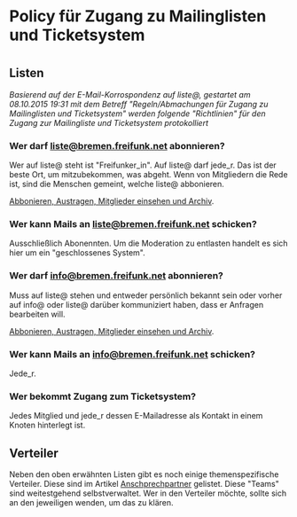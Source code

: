 # Policy für Zugang zu Mailinglisten und Ticketsystem
# 

## Listen

*Basierend auf der E-Mail-Korrospondenz auf liste@, gestartet am 08.10.2015 19:31 mit dem Betreff "Regeln/Abmachungen für Zugang zu Mailinglisten und Ticketsystem" werden folgende "Richtlinien" für den Zugang zur Mailingliste und Ticketsystem protokolliert*

### Wer darf liste@bremen.freifunk.net abonnieren?

Wer auf liste@ steht ist "Freifunker_in". Auf liste@ darf jede_r. Das ist der beste Ort, um mitzubekommen, was abgeht. Wenn von Mitgliedern die Rede ist, sind die Menschen gemeint, welche liste@ abbonieren.

[Abbonieren, Austragen, Mitglieder einsehen und Archiv](https://planetcyborg.de/mailman/listinfo/ff-bremen).

### Wer kann Mails an liste@bremen.freifunk.net schicken?

Ausschließlich Abonennten. Um die Moderation zu entlasten handelt es sich hier um ein "geschlossenes System".

### Wer darf info@bremen.freifunk.net abonnieren?

Muss auf liste@ stehen und entweder persönlich bekannt sein oder vorher
auf info@ oder liste@ darüber kommuniziert haben, dass er Anfragen
bearbeiten will.

[Abbonieren, Austragen, Mitglieder einsehen und Archiv](https://planetcyborg.de/mailman/listinfo/ff-bremen-info).

### Wer kann Mails an info@bremen.freifunk.net schicken?

Jede_r.

### Wer bekommt Zugang zum Ticketsystem?

Jedes Mitglied und jede_r dessen E-Mailadresse als Kontakt in
einem Knoten hinterlegt ist.

## Verteiler
Neben den oben erwähnten Listen gibt es noch einige themenspezifische Verteiler. Diese sind im Artikel [Anschprechpartner](http://wiki.bremen.freifunk.net/Infrastruktur/Ansprechpartner) gelistet. Diese "Teams" sind weitestgehend selbstverwaltet. Wer in den Verteiler möchte, sollte sich an den jeweiligen wenden, um das zu klären.